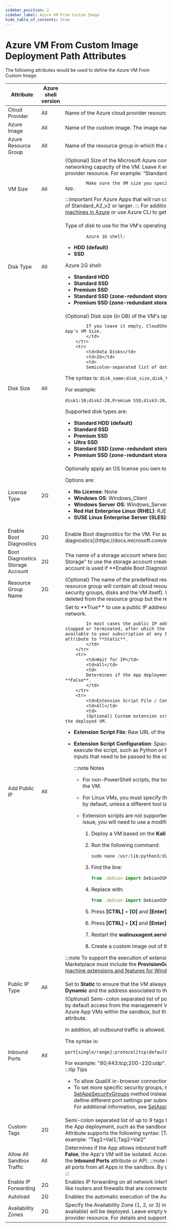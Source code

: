 ```yaml
---
sidebar_position: 2
sidebar_label: Azure VM From Custom Image
hide_table_of_contents: true
---
```


# Azure VM From Custom Image Deployment Path Attributes

The following attributes would be used to define the Azure VM From Custom Image:

<table>
    <thead>
        <th>Attribute</th>
        <th>Azure shell version</th>
        <th>Description</th>
    </thead>
    <tbody>
        <tr>
            <td>Cloud Provider</td>
            <td>All</td>
            <td>Name of the Azure cloud provider resource to be used</td>
        </tr>
        <tr>
            <td>Azure Image</td>
            <td>All</td>
            <td>Name of the custom image. The image name is listed in the **Images** blade of the Azure portal.</td>
        </tr>
        <tr>
            <td>Azure Resource Group</td>
            <td>All</td>
            <td>Name of the resource group in which the custom image resides.</td>
        </tr>
        <tr>
            <td>VM Size</td>
            <td>All</td>
            <td>
            (Optional) Size of the Microsoft Azure computing resources, including CPU, memory and networking capacity of the VM. Leave it empty to use the default VM Size that was set in the cloud provider resource. For example: “Standard\_A1\_v2”.

            Make sure the VM size you specify is supported by the image you defined in the App.
:::important
            For Azure Apps that will run configuration management operations, specify a VM size of Standard\_A2\_v2 or larger.
:::
            For additional information, see the Azure help page [Sizes for virtual machines in Azure](https://docs.microsoft.com/en-us/azure/virtual-machines/sizes) or use Azure CLI to get a list of your region's supported sizes.
            </td>
        </tr>
        <tr>
            <td>Disk Type</td>
            <td>All</td>
            <td>
            Type of disk to use for the VM's operating system. Possible options depend on the shell version:

            Azure 1G shell:
- **HDD (default)**
- **SSD**

Azure 2G shell:
- **Standard HDD**
- **Standard SSD**
- **Premium SSD**
- **Standard SSD (zone-redundant storage)**
- **Premium SSD (zone-redundant storage)**
</td>
        </tr>
        <tr>
            <td>Disk Size</td>
            <td>All</td>
            <td>
            (Optional) Disk size (in GB) of the VM's operating system. For example, “17” or “35”.

            If you leave it empty, CloudShell will determine the disk size according to the App's VM Size.  
            </td>
        </tr>
        <tr>
            <td>Data Disks</td>
            <td>2G</td>
            <td>
            Semicolon-separated list of data disks that will be added to the VM.

The syntax is: `disk_name:disk_size,disk_type`

For example:

`disk1:10;disk2:20,Premium SSD;disk3:20,Standard SSD (zone-redundant storage)`

Supported disk types are:

- **Standard HDD (default)**
- **Standard SSD**
- **Premium SSD**
- **Ultra SSD**
- **Standard SSD (zone-redundant storage)**
- **Premium SSD (zone-redundant storage)**
</td>
        </tr>
        <tr>
            <td>License Type</td>
            <td>2G</td>
            <td>
            Optionally apply an OS license you own to the VM.

Options are:

- **No License**: None
- **Windows OS**: Windows\_Client
- **Windows Server OS**: Windows\_Server
- **Red Hat Enterprise Linux (RHEL)**: RJE:\_BYOS
- **SUSE Linux Enterprise Server (SLES)**: SLES\_BYOS
</td>
        </tr>
        <tr>
            <td>Enable Boot Diagnostics</td>
            <td>2G</td>
            <td>
            Enable Boot diagnostics for the VM. For additional information, see Microsoft Docs' [Azure boot diagnostics](https://docs.microsoft.com/en-us/azure/virtual-machines/boot-diagnostics) article.
            </td>
        </tr>
        <tr>
            <td>Boot Diagnostics Storage Account</td>
            <td>2G</td>
            <td>
            The name of a storage account where boot diagnostic artifacts will be stored. Enter "Sandbox Storage" to use the storage account created by the sandbox. By default: the managed storage account is used if **Enable Boot Diagnostics** is enabled.
            </td>
        </tr>
        <tr>
            <td>Resource Group Name</td>
            <td>2G</td>
            <td>
            (Optional) The name of the predefined resource group where the VM will be deployed. This resource group will contain all cloud resources created for the VM (such as network interfaces, security groups, disks and the VM itself). When the VM tears down, its cloud resources will be deleted from the resource group but the resource group will remain.
            </td>
        </tr>
        <tr>
            <td>Add Public IP</td>
            <td>All</td>
            <td>
            Set to **True** to use a public IP address to communicate with the VM from outside the virtual network.

            In most cases the public IP address is associated with the VM until the VM is stopped or terminated, after which the IP is no longer available. To ensure that the IP is available to your subscription at any time, reserve it by setting the **Public IPType** attribute to **Static**.
            </td>
        </tr>
        <tr>
            <td>Wait for IP</td>
            <td>All</td>
            <td>
            Determines if the App deployment process waits for the VM to get an IP. Default is **False**.
            </td>
        </tr>
        <tr>
            <td>Extension Script File / Configuration</td>
            <td>All</td>
            <td>
            (Optional) Custom extension script (PowerShell, Python, batch, etc.) to execute on the deployed VM.

- **Extension Script File**: Raw URL of the script file
- **Extension Script Configuration**: Space-separated value containing the tool to be used to execute the script, such as Python or PowerShell, the script's file name and extension, and any inputs that need to be passed to the script. For example: `python my_script.py input1` `input2`
    
    :::note Notes
    - For non-PowerShell scripts, the tool to be used to execute the script must be installed on the VM.
    - For Linux VMs, you must specify the tool to be used. For Windows VMs, PowerShell is used by default, unless a different tool is specified.
    - Extension scripts are not supported on Kali Linux images in Azure Marketplace. To fix this issue, you will need to use a modified version of the Marketplace image:
        
        1. Deploy a VM based on the **Kali Linux** Marketplace image.
            
        2. Run the following command:
            
            ```javascript
            sudo nano /usr/lib/python3/dist-packages/azurelinuxagent/common/osutil/factory.py
            ```
            
        3. Find the line:
            
            ```javascript
            from .debian import DebianOSModernUtil
            ```
            
        4. Replace with:
            
            ```javascript
            from .debian import DebianOSModernUtil,DebianOSBaseUtil
            ```
            
        5. Press **\[CTRL\]** + **\[O\]** and **\[Enter\]** keys.
        6. Press **\[CTRL\]** + **\[X\]** and **\[Enter\]** keys.
        7. Restart the **walinuxagent.service** service.
        8. Create a custom image out of the VM.
    :::    
    
:::note
To support the execution of extension scripts, custom images created outside of Azure Marketplace must include the **ProvisionGuestAgent** agent. For additional information, see [Virtual machine extensions and features for Windows](https://docs.microsoft.com/en-us/azure/virtual-machines/extensions/features-windows).
:::
            </td>
        </tr>
        <tr>
            <td>Public IP Type</td>
            <td>All</td>
            <td>
            Set to **Static** to ensure that the VM always uses the same public IP. By default, public IPs are **Dynamic** and the address associated to them may change when the VM is powered off.
            </td>
        </tr>
        <tr>
            <td>Inbound Ports</td>
            <td>All</td>
            <td>
            (Optional) Semi-colon separated list of ports and protocols to open for inbound traffic. Note that by default access from the management VPC is allowed and all ports are open for traffic between Azure App VMs within the sandbox, but this can be changed using the **Allow All Sandbox Traffic** attribute.

In addition, all outbound traffic is allowed.

The syntax is:

`port[single/range]:protocol[tcp(default)/udp]`

For example: "80;443:tcp;200-220:udp".
:::note
If not specified, the protocol defaults to TCP.
:::
:::tip Tips
- To allow QualiX in-browser connections to the VM from the sandbox, include port "22".
- To set more specific security groups, it is recommended to use the TestShell API's [SetAppSecurityGroups](pathname:///api-docs/2023.3/TestShell-API/TestShell%20XML%20RPC%20API.html#SetAppSecurityGroups) method instead. Unlike the **Inbound Ports** attribute, it enables you to define different port settings per subnet and allow inbound access to specific source CIDRs. For additional information, see [SetAppSecurityGroups Code Example](https://help.quali.com/Online%20Help/0.0/Portal/Content/CSP/MNG/SetAppSecurityGroups-code-sample.htm).
:::
            </td>
        </tr>
        <tr>
            <td>Custom Tags</td>
            <td>2G</td>
            <td>
            Semi-colon separated list of up to 9 tags to be applied to all related Azure objects created during the App deployment, such as the sandbox's resource group, VNETs, subnets, NSGs and VMs. Attribute supports the following syntax: [TagName]=[TagValue]; [TagName]=[TagValue]. For example: “Tag1=Val1;Tag2=Val2”
            </td>
        </tr>
        <tr>
            <td>Allow All Sandbox Traffic</td>
            <td>All</td>
            <td>
            Determines if the App allows inbound traffic from all other Azure Apps in the sandbox. If set to **False**, the App's VM will be isolated. Access from specific Apps or subnets can be defined using the **Inbound Ports** attribute or API.
:::note
By default, this attribute is True, and access is allowed to all ports from all Apps in the sandbox. By default, all ports are open for traffic within the sandbox.
:::
            </td>
        </tr>
        <tr>
            <td>Enable IP Forwarding</td>
            <td>2G</td>
            <td>
            Enables IP forwarding on all network interfaces of the app in order to support virtual appliances like routers and firewalls that are connected to multiple subnets.
            </td>
        </tr>
        <tr>
            <td>Autoload</td>
            <td>2G</td>
            <td>
            Enables the automatic execution of the Autoload command during reservation Setup.
            </td>
        </tr>
        <tr>
            <td>Availability Zones</td>
            <td>2G</td>
            <td>
            Specify the Availability Zone (1, 2, or 3) in which the App’s VM, managed disk and public IP (if available) will be deployed. Leave empty to inherit the Availability Zones defined on the cloud provider resource. For details and supported regions, see [Regions and availability zones](https://learn.microsoft.com/en-us/azure/availability-zones/az-overview).
            </td>
        </tr>
    </tbody>
</table>